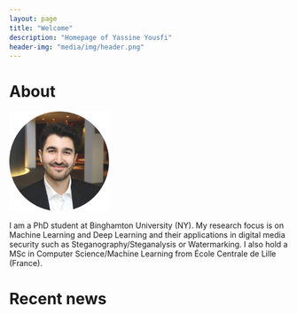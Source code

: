 ```yaml
---
layout: page
title: "Welcome"
description: "Homepage of Yassine Yousfi"
header-img: "media/img/header.png"
---
```


About
====================

<img src="media/img/me.png" alt="drawing" width="180px"/>

I am a PhD student at Binghamton University (NY). My research focus is on Machine Learning and Deep Learning and their applications in digital media security such as Steganography/Steganalysis or Watermarking. I also hold a MSc in Computer Science/Machine Learning from École Centrale de Lille (France).



Recent news
====================

